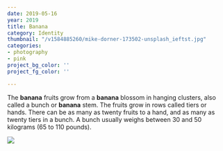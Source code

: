 ```yaml
---
date: 2019-05-16
year: 2019
title: Banana
category: Identity
thumbnail: "/v1584885260/mike-dorner-173502-unsplash_ieftst.jpg"
categories:
- photography
- pink
project_bg_color: ''
project_fg_color: ''

---
```

The **banana** fruits grow from a **banana** blossom in hanging clusters, also called a bunch or **banana** stem. The fruits grow in rows called tiers or hands. There can be as many as twenty fruits to a hand, and as many as twenty tiers in a bunch. A bunch usually weighs between 30 and 50 kilograms (65 to 110 pounds).

![](https://res.cloudinary.com/peanut-butter-collective/image/upload/v1584885260/mike-dorner-173502-unsplash_ieftst.jpg)